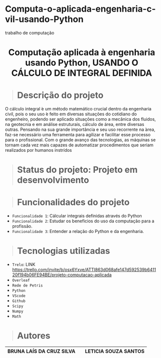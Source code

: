 # Computa-o-aplicada-engenharia-c-vil-usando-Python
trabalho de computação<h1 align="center"> Computação aplicada à engenharia usando Python, USANDO O CÁLCULO DE INTEGRAL DEFINIDA </h1>


> # Descrição do projeto #
O cálculo integral  ́e um método matemático crucial dentro da engenharia civil, pois o seu uso ́e feito em diversas situações do cotidiano do engenheiro, podendo ser aplicado situações como a mecânica dos fluidos, na geotecnia e em análise estruturais, cálculo de área, entre diversas outras.
Pensando na sua grande importância e seu uso recorrente na  ́area, faz-se necessário uma ferramenta para agilizar e facilitar esse processo para o profissional. Com o grande avanço das tecnologias, as máquinas se tornam cada vez mais capazes de automatizar procedimentos que seriam realizados por humanos instrídos


> # Status do projeto:                                     Projeto em desenvolvimento

> #  Funcionalidades do projeto
- `Funcionalidade 1`: Cálcular integrais definidas através do Python
- `Funcionalidade 2`: Estudar os beneficios do uso da computação para a profissão. 
- `Funcionalidade 3`: Entender a relação do Python e da engenharia.

> # Tecnologias utilizadas
- `Trelo`: LINK https://trello.com/invite/b/osx6Yxve/ATTI863d068afe147d592539b641120f194b06FE94BE/projeto-computacao-aplicada
- `Overleaf`
- `Rede de Petris`
- `Python`
- `VScode`
- `Github`
- `Scipy`
- `Numpy`
- `Math`

># Autores

|BRUNA LAÍS DA CRUZ SILVA|  |  LETICIA SOUZA SANTOS |
| :---: | :---: | :---: |
